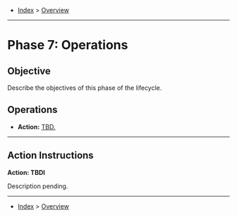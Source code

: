 - [Index](../index.md) > [Overview](overview.md)

---

<a id="phase-07"></a>

# Phase 7: Operations

## Objective

Describe the objectives of this phase of the lifecycle.

<a id="actions"></a>

## Operations

- **Action:** [TBD.](#action1)

---

<a id="instructions"></a>

## Action Instructions

<a id="action1"></a>

**Action: TBDI**

Description pending.

---

- [Index](../index.md) > [Overview](overview.md)
